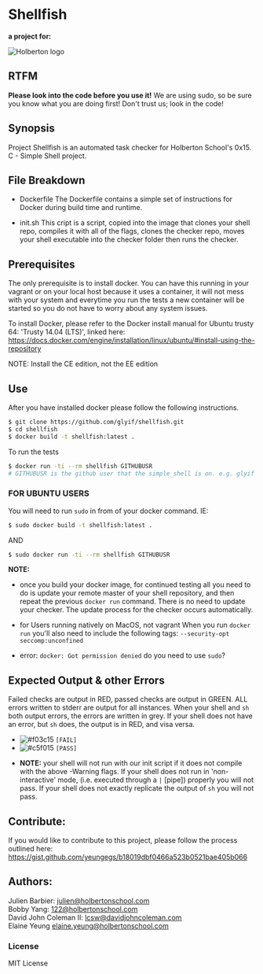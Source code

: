# Shellfish

__a project for:__

<img src="https://github.com/johncoleman83/shellfish/blob/master/holberton-logo.png" alt="Holberton logo">

## RTFM

**Please look into the code before you use it!**  We are using sudo, so be sure
you know what you are doing first! Don't trust us; look in the code!

## Synopsis

Project Shellfish is an automated task checker for Holberton School's 0x15. C -
Simple Shell project.

## File Breakdown

* Dockerfile
  The Dockerfile contains a simple set of instructions for Docker during build
  time and runtime.

* init.sh
  This cript is a script, copied into the image that clones your shell repo,
  compiles it with all of the flags, clones the checker repo, moves your shell
  executable into the checker folder then runs the checker.

## Prerequisites

The only prerequisite is to install docker. You can have this running in your
vagrant or on your local host because it uses a container, it will not mess
with your system and everytime you run the tests a new container will be started
so you do not have to worry about any system issues.

To install Docker, please refer to the Docker install manual for Ubuntu trusty
64: 'Trusty 14.04 (LTS)', linked here: https://docs.docker.com/engine/installation/linux/ubuntu/#install-using-the-repository

NOTE: Install the CE edition, not the EE edition

## Use
After you have installed docker please follow the following instructions.

```bash
$ git clone https://github.com/glyif/shellfish.git
$ cd shellfish
$ docker build -t shellfish:latest .
```

To run the tests
```bash
$ docker run -ti --rm shellfish GITHUBUSR
# GITHUBUSR is the github user that the simple_shell is on. e.g. glyif
```

### FOR UBUNTU USERS
You will need to run `sudo` in from of your docker command.
IE:
```bash
$ sudo docker build -t shellfish:latest .
```
AND
```bash
$ sudo docker run -ti --rm shellfish GITHUBUSR
```

**NOTE:**

* once you build your docker image, for continued testing all you need to do is
  update your remote master of your shell repository, and then repeat the
  previous `docker run` command.  There is no need to update your checker.
  The update process for the checker occurs automatically.

* for Users running natively on MacOS, not vagrant
  When you run `docker run` you'll also need to include the following
  tags: `--security-opt seccomp:unconfined`

* error: `docker: Got permission denied` do you need to use `sudo`?


## Expected Output & other Errors

Failed checks are output in RED, passed checks are output in GREEN.  ALL errors
written to stderr are output for all instances.  When your shell and `sh` both
output errors, the errors are written in grey.  If your shell does not have an
error, but `sh` does, the output is in RED, and visa versa.

  - ![#f03c15](https://placehold.it/15/f03c15/000000?text=+) `[FAIL]`
  - ![#c5f015](https://placehold.it/15/c5f015/000000?text=+) `[PASS]`

* **NOTE:** your shell will not run with our init script if it does not compile
  with the above -Warning flags.  If your shell does not run in 'non-interactive'
  mode, (i.e. executed through a ``|`` [pipe]) properly you will not pass.  If
  your shell does not exactly replicate the output of ``sh`` you will not pass.

## Contribute:
If you would like to contribute to this project, please follow the process
outlined here: https://gist.github.com/yeungegs/b18019dbf0466a523b0521bae405b066

## Authors:

Julien Barbier: julien@holbertonschool.com  
Bobby Yang: 122@holbertonschool.com  
David John Coleman II: lcsw@davidjohncoleman.com  
Elaine Yeung elaine.yeung@holbertonschool.com

### License

MIT License